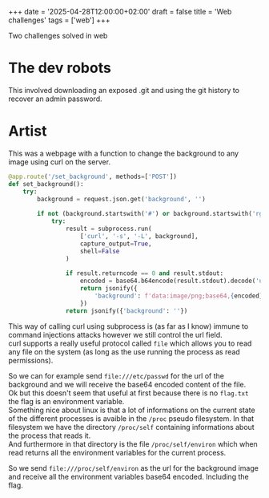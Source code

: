+++
date = '2025-04-28T12:00:00+02:00'
draft = false 
title = 'Web challenges'
tags = ['web']
+++

Two challenges solved in web 

# The dev robots

This involved downloading an exposed .git and using the git history to recover an admin password.

# Artist

This was a webpage with a function to change the background to any image using curl on the server.
```python
@app.route('/set_background', methods=['POST'])
def set_background():
    try:
        background = request.json.get('background', '')
        
        if not (background.startswith('#') or background.startswith('rgb') or background.replace(' ', '').isalpha()):
            try:
                result = subprocess.run(
                    ['curl', '-s', '-L', background],
                    capture_output=True,
                    shell=False
                )
                
                if result.returncode == 0 and result.stdout:
                    encoded = base64.b64encode(result.stdout).decode('utf-8')
                    return jsonify({
                        'background': f'data:image/png;base64,{encoded}'
                    })
                return jsonify({'background': ''})
```

This way of calling curl using subprocess is (as far as I know) immune to command injections attacks however we still control the url field.  
curl supports a really useful protocol called `file` which allows you to read any file on the system (as long as the use running the process as read permissions).  

So we can for example send `file:///etc/passwd` for the url of the background and we will receive the base64 encoded content of the file.  
Ok but this doesn't seem that useful at first because there is no `flag.txt` the flag is an environment variable.  
Something nice about linux is that a lot of informations on the current state of the different processes is avaible in the `/proc` pseudo filesystem. In that filesystem we have the directory `/proc/self` containing informations about the process that reads it.  
And furthermore in that directory is the file `/proc/self/environ` which when read returns all the environment variables for the current process.

So we send `file:///proc/self/environ` as the url for the background image and receive all the environment variables base64 encoded. Including the flag.
